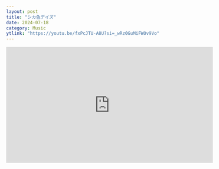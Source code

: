 ```yaml
---
layout: post
title: "シカ色デイズ"
date: 2024-07-18
category: Music
ytlink: "https://youtu.be/fxPcJTU-A8U?si=_wRz0GuMiFWOv9Vo"
---
```


<iframe width="560" height="315" src="https://www.youtube.com/embed/fxPcJTU-A8U?si=_wRz0GuMiFWOv9Vo&amp;controls=0" title="YouTube video player" frameborder="0" allow="accelerometer; autoplay; clipboard-write; encrypted-media; gyroscope; picture-in-picture; web-share" referrerpolicy="strict-origin-when-cross-origin" allowfullscreen></iframe>